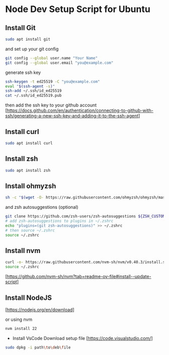 # Node Dev Setup Script for Ubuntu

## Install Git
```bash
sudo apt install git
```

and set up your git config
```bash
git config --global user.name "Your Name"
git config --global user.email "you@example.com"
```

generate ssh key
```bash
ssh-keygen -t ed25519 -C "you@example.com"
eval "$(ssh-agent -s)"
ssh-add ~/.ssh/id_ed25519
cat ~/.ssh/id_ed25519.pub
```
then add the ssh key to your github account
[https://docs.github.com/en/authentication/connecting-to-github-with-ssh/generating-a-new-ssh-key-and-adding-it-to-the-ssh-agent]

## Install curl
```bash
sudo apt install curl
```

## Install zsh
```bash
sudo apt install zsh
```

## Install ohmyzsh
```bash
sh -c "$(wget -O- https://raw.githubusercontent.com/ohmyzsh/ohmyzsh/master/tools/install.sh)"
```
and zsh autosuggestions (optional)
```bash
git clone https://github.com/zsh-users/zsh-autosuggestions ${ZSH_CUSTOM:-~/.oh-my-zsh/custom}/plugins/zsh-autosuggestions
# add zsh-autosuggestions to plugins in ~/.zshrc
echo "plugins=(git zsh-autosuggestions)" >> ~/.zshrc
# then source ~/.zshrc
source ~/.zshrc
```

## Install nvm
```bash
curl -o- https://raw.githubusercontent.com/nvm-sh/nvm/v0.40.3/install.sh | bash
source ~/.zshrc
```

[https://github.com/nvm-sh/nvm?tab=readme-ov-file#install--update-script]

## Install NodeJS
[https://nodejs.org/en/download]

or using nvm
```bash
nvm install 22
```
- Install VsCode
Download setup file [https://code.visualstudio.com/]

```bash
sudo dpkg -i path\to\deb\file
```
